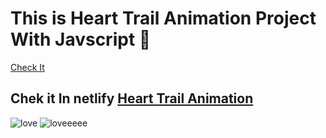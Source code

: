 <h1>This is Heart Trail Animation Project With Javscript 🤩</h1>

<a href="https://maryama-mohamed.github.io/Heart-Trail-Animation/"> Check It</a>

<h2>Chek it In netlify <a href="https://hearttarilanimation.netlify.app/">Heart Trail Animation</a> </h2>

![love](https://github.com/user-attachments/assets/5bff5473-84d1-47ee-bc30-e26a4e19f0ab)
![loveeeee](https://github.com/user-attachments/assets/aa0fc404-5377-4b95-8a71-56a0060302a0)
